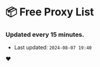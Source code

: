 # :package: Free Proxy List
### Updated every 15 minutes.

- Last updated: `2024-08-07 19:40`

:heart:
